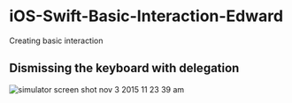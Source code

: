 # iOS-Swift-Basic-Interaction-Edward
Creating basic interaction

## Dismissing the keyboard with delegation
![simulator screen shot nov 3 2015 11 23 39 am](https://cloud.githubusercontent.com/assets/414554/10900680/ad296a92-821d-11e5-95c7-8ec2187d8e62.png)
